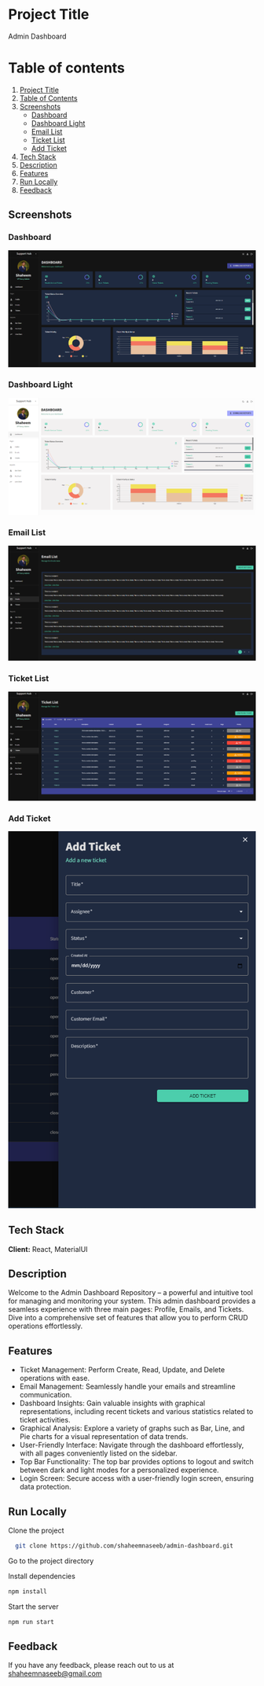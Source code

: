 
# Project Title  
Admin Dashboard

# Table of contents  
1. [Project Title](#project-title)
2. [Table of Contents](#table-of-contents)
3. [Screenshots](#screenshots)
    - [Dashboard](#dashboard)
    - [Dashboard Light](#dashboard-light)
    - [Email List](#email-list)
    - [Ticket List](#ticket-list)
    - [Add Ticket](#add-ticket)
4. [Tech Stack](#tech-stack)
5. [Description](#description)
6. [Features](#features)
7. [Run Locally](#run-locally)
8. [Feedback](#feedback)

## Screenshots  

### Dashboard
![App Screenshot](src/images/dashboard.png)

### Dashboard Light
![App Screenshot](src/images/dashboard-light.png)

### Email List
![App Screenshot](src/images/email.png)

### Ticket List
![App Screenshot](src/images/ticket.png)

### Add Ticket
![App Screenshot](src/images/add-ticket.png)

## Tech Stack  

**Client:** React, MaterialUI  

## Description

Welcome to the Admin Dashboard Repository – a powerful and intuitive tool for managing and monitoring your system. This admin dashboard provides a seamless experience with three main pages: Profile, Emails, and Tickets. Dive into a comprehensive set of features that allow you to perform CRUD operations effortlessly.

## Features  

- Ticket Management: Perform Create, Read, Update, and Delete operations with ease.
- Email Management: Seamlessly handle your emails and streamline communication.
- Dashboard Insights: Gain valuable insights with graphical representations, including recent tickets and various statistics related to ticket activities.
- Graphical Analysis: Explore a variety of graphs such as Bar, Line, and Pie charts for a visual representation of data trends.
- User-Friendly Interface: Navigate through the dashboard effortlessly, with all pages conveniently listed on the sidebar.
- Top Bar Functionality: The top bar provides options to logout and switch between dark and light modes for a personalized experience.
- Login Screen: Secure access with a user-friendly login screen, ensuring data protection.

## Run Locally  

Clone the project  

~~~bash  
  git clone https://github.com/shaheemnaseeb/admin-dashboard.git
~~~

Go to the project directory  


Install dependencies  

~~~bash  
npm install
~~~

Start the server  

~~~bash  
npm run start
~~~

## Feedback  

If you have any feedback, please reach out to us at shaheemnaseeb@gmail.com
